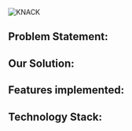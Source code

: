 ![KNACK](https://user-images.githubusercontent.com/53979947/160264487-07802b80-2ff8-40c2-98f1-8eafed381036.png)
## Problem Statement:

## Our Solution:


## Features implemented:

## Technology Stack:

